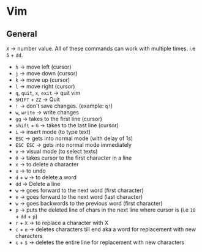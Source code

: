 # Vim

## General
`X` -> number value. All of these commands can work with multiple times. i.e `5` + `dd`.
* `h` -> move left (cursor)
* `j` -> move down (cursor)
* `k` -> move up (cursor)
* `l` -> move right (cursor)
* `q`, `quit`, `x`, `exit` -> quit vim
* `SHIFT` + `ZZ` -> Quit
* `!` -> don't save changes. (example: `q!`)
* `w`, `write` -> write changes
* `gg` -> takes to the first line (cursor)
* `shift` + `G` -> takes to the last line (cursor)
* `i` -> insert mode (to type text)
* `ESC` -> gets into normal mode (with delay of 1s)
* `ESC ESC` -> gets into normal mode immediately
* `v` -> visual mode (to select texts)
* `0` -> takes cursor to the first character in a line
* `x` -> to delete a character
* `u` -> to undo
* `d` + `w` -> to delete a word
* `dd` -> Delete a line
* `w` -> goes forward to the next word (first character)
* `e` -> goes forward to the next word (last character)
* `w` -> goes backwords to the previous word (first character)
* `p` -> puts the deleted line of chars in the next line where cursor is (i.e `10` + `dd` + `p`)
* `r` + `X` -> to replace a character with X
* `c` + `e` -> deletes characters till end aka a word for replacement with new characters
* `c` + `$` -> deletes the entire line for replacement with new characters
